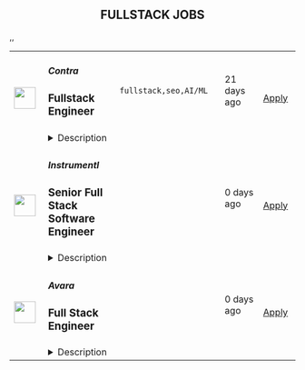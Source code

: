 <div align="center"><h2>FULLSTACK JOBS</h2></div><table><tr>
                <td width="100" height="100" rowspan="2">
                    <img src="https://remotive.com/job/1924708/logo" width="38px" height="auto">
                </td>
                <td width="300">
                    <h5>Contra</h5>
                    <h3>Fullstack Engineer</h3>
                </td>
                <td width="300">
                    <code>fullstack,seo,AI/ML</code>
                </td>
                <td width="200">
                <text>21 days ago</text>
                </td>
                <td width="100" rowspan="2">
                <a href="https://remotive.com/remote-jobs/software-dev/fullstack-engineer-1924708" align="right" target="_blank">Apply</a>
                </td>
            </tr>
            <tr>
                <td colspan="3">
                <details><summary>Description</summary>
                <p>Contra is seeking a Part-Time Full Stack Engineer. This role is perfect if you are excited to contribute to landing pages, SEO, generative AI projects, and product integrations.</p>
<p> </p>
<p><strong>This is a part-time contract position for ~20 hours / week.</strong></p>
<p><strong> </strong></p>
<div class="h4" id="4115b038-9d29-4036-bb06-6bdc43ceba89">Responsibilities:</div>
<ul class="_listContainer_1wyhh_1" style="">
<li style="">Develop and optimize landing pages to enhance user experience and conversion rates.</li>
<li style="">Implement SEO best practices to improve website visibility and traffic.</li>
<li style="">Contribute to the creation and deployment of generative AI features.</li>
<li style="">Manage integrations with other systems and platforms to ensure seamless functionality.</li>
<li style="">Collaborate with the team to identify and solve complex technical issues.</li>
</ul>
<img src="https://remotive.com/job/track/1924708/blank.gif?source=public_api" alt=""/>
                </details>
                </td>
            </tr>,<tr>
                <td width="100" height="100" rowspan="2">
                    <img src="https://pbs.twimg.com/profile_images/1263546899153502209/ObHsQoNr_400x400.jpg" width="38px" height="auto">
                </td>
                <td width="300">
                    <h5>Instrumentl</h5>
                    <h3>Senior Full Stack Software Engineer</h3>
                </td>
                <td width="300">
                    <code></code>
                </td>
                <td width="200">
                <text>0 days ago</text>
                </td>
                <td width="100" rowspan="2">
                <a href="https://jobs.lever.co/Instrumentl/6fa7b6d7-7e64-429a-80ea-4f70469d7584" align="right" target="_blank">Apply</a>
                </td>
            </tr>
            <tr>
                <td colspan="3">
                <details><summary>Description</summary>
                <div class="section page-centered" data-qa="job-description"><div><a href="https://www.instrumentl.com/" class="postings-link">Instrumentl</a>&nbsp;is growing our team! We’re a profitable, YC-backed startup with over 2,700 nonprofit clients, from local homeless shelters to larger organizations like the San Diego Zoo. We are building the future of fundraising automation, helping nonprofits to discover, track and manage grants efficiently through our SaaS platform.</div><div><br></div><div>We are hiring a Senior Full Stack Engineer to help us build the right product for our customers quickly and strategically, while maintaining high code quality and standards. You will work closely with our Head of Engineering and partner with team members across design, product, content, and support functions, providing a best-in-class experience to every user.</div><div><br></div><div>Our small, distributed engineering team builds, scales, and improves our customer experience and in-house tooling from end to end. We’re accountable for the quality and reliability of our product, support, and data stack, and we believe in continuous improvement. As an engineer at Instrumentl, you'll empower your teammates and customers to accelerate social progress and propel innovation.</div><div><br></div><div>The Instrumentl team is fully distributed&nbsp;<b>(read: no office!)</b>. For this position, we are looking for someone who has significant overlap with Pacific Time Zone working hours.</div></div><div class="section page-centered"><div><h3>What You'll Do:</h3><ul class="posting-requirements plain-list"><ul><li>Build, operate, and improve products for all of Instrumentl’s customers, from small, local nonprofits to large organizations.</li><li>Create engaging, responsive interfaces and APIs that make the fundraising process truly enjoyable, driving our customer adoption and retention.</li><li>Contribute high-quality, thoroughly tested code to create trustworthy user interfaces and resilient backend systems.</li><li>Work side-by-side with our product and content teams to improve internal tools and processes, ensuring that our best-in-class product retains its crown.</li><li>Own problems from end to end, managing complexity and engaging directly with stakeholders to develop short-term and long-term solutions.</li><li>Be a strategic partner, thinking through everything from business impact to reliability and operability, to the pixel-perfection of individual customer interactions.</li><li>Uphold Instrumentl’s high standards for product quality and mentor newer team members to do the same.</li></ul></ul></div></div><div class="section page-centered"><div><h3>Who You Are:</h3><ul class="posting-requirements plain-list"><ul><li>Experienced: you’ve been a software engineer for 5+ years - startup experience is a huge plus!</li><li>Generalist: you enjoy working on front end, back end, infrastructure, data pipelines, or billing pipelines as needed.</li><li>Hands-On: you’ve used Ruby on Rails, JavaScript (EmberJS), Heroku, PostgreSQL, Elasticsearch, HTML, and CSS, and you’re open to adopting new tools to get the job done.</li><li>Collaborative: you thrive in an environment involving different functions, stakeholders, and subject matter experts.</li><li>Methodical: you take pride in delivering projects from ideation to completion.</li><li>Hungry: you’re on a mission to make an impact, and motivated by constant learning.</li><li>Results-Driven: you have a history of executing in a fast-paced environment.</li><li>Passionate: You’re excited about Instrumentl’s mission to propel nonprofits into a bigger, brighter future.</li></ul></ul></div></div><div class="section page-centered"><div><h3>Compensation &amp; Benefits:</h3><ul class="posting-requirements plain-list"><ul><li>Competitive salary ($120K-$160K/year) and equity</li><li>Health, dental, and vision insurance</li><li>401k</li><li>Generous PTO policy, including parental leave</li><li>Company laptop + $500 to set up your home workstation</li><li>Work with awesome nonprofits around the US. We partner with incredible organizations doing meaningful work, and you get to help power their success.</li></ul></ul></div></div><div class="section page-centered" data-qa="closing-description"><div><b>Why Join Instrumentl?</b></div><div>At Instrumentl, we are lucky to kick it everyday with some of the nicest people in the world. No joke, our customers are often on the front lines saving endangered species, restoring watersheds, and educating kids. In helping them take advantage of Instrumentl’s technology, you’re helping them move the world forward.</div><div><br></div><div>You’ll be the 20th member of our small but mighty team, playing a huge role in shaping our culture for the years and teammates to come.</div><div><br></div><div>Instrumentl is evolving rapidly. You’ll always have new challenges and opportunities to grow in your role - you won’t be bored!</div><div><br></div><div><i>At Instrumentl, we pride ourselves on building a diverse team from the ground up. Every role is an opportunity to teach, learn, and create some of your best work - if you’re excited to grow along with us, we encourage you to apply!</i></div></div><div class="section page-centered last-section-apply" data-qa="btn-apply-bottom"><a class="postings-btn template-btn-submit hex-color" data-qa="show-page-apply" href="https://jobs.lever.co/Instrumentl/6fa7b6d7-7e64-429a-80ea-4f70469d7584/apply">Apply for this job</a></div>
                </details>
                </td>
            </tr>,<tr>
                <td width="100" height="100" rowspan="2">
                    <img src="https://pbs.twimg.com/profile_images/1725197105923293184/0HcwlDMy_400x400.jpg" width="38px" height="auto">
                </td>
                <td width="300">
                    <h5>Avara</h5>
                    <h3>Full Stack Engineer</h3>
                </td>
                <td width="300">
                    <code></code>
                </td>
                <td width="200">
                <text>0 days ago</text>
                </td>
                <td width="100" rowspan="2">
                <a href="https://jobs.eu.lever.co/avara/18738e2d-e403-4f50-90b1-3b85cea50a26" align="right" target="_blank">Apply</a>
                </td>
            </tr>
            <tr>
                <td colspan="3">
                <details><summary>Description</summary>
                <div><b style="font-size: 18px">About us: </b></div><div><br></div><div><span style="font-size: 16px">Avara builds innovative products leveraging blockchain technologies. Avara's suite includes the Aave Protocol, along with the native stablecoin GHO, Lens, an open social network, and Family, a design-first mobile crypto wallet. Avara's vision is to build a people-powered internet that benefits all.</span></div><div><br></div><div><b style="font-size: 18px">Our culture:</b></div><div><br></div><div><span style="font-size: 16px">Having cultivated a thriving, collaborative culture, our team is kind, welcoming and passionate about what we are building. We celebrate differences and seek to develop and retain the most talented people from a diverse candidate pool from all over the world. No matter where you are based, no ghost will be left behind and we appreciate every moment we get to work and have fun together.&nbsp;</span></div><div><span style="font-size: 10pt">&nbsp;</span></div><div><b style="font-size: 18px">About the role:</b></div><div><br></div><div><span style="font-size: 16px">Avara is looking for a passionate and driven engineer to join us in developing innovative financial products for the future. As a key addition to our DeFi fullstack team, you'll take charge of our current web offerings and have the opportunity to shape the development, design, and launch of new products. Your role will focus on maintaining a seamless and superior user experience across various platforms, including protocol interfaces, governance,&nbsp; documentation portals and more.</span></div><div><b style="font-size: 18px;">About us: </b></div><div><br></div><div><span style="font-size: 16px;">Avara builds innovative products leveraging blockchain technologies. Avara's suite includes the Aave Protocol, along with the native stablecoin GHO, Lens, an open social network, and Family, a design-first mobile crypto wallet. Avara's vision is to build a people-powered internet that benefits all.</span></div><div><br></div><div><b style="font-size: 18px;">Our culture:</b></div><div><br></div><div><span style="font-size: 16px;">Having cultivated a thriving, collaborative culture, our team is kind, welcoming and passionate about what we are building. We celebrate differences and seek to develop and retain the most talented people from a diverse candidate pool from all over the world. No matter where you are based, no ghost will be left behind and we appreciate every moment we get to work and have fun together.&nbsp;</span></div><div><span style="font-size: 10pt;">&nbsp;</span></div><div><b style="font-size: 18px;">About the role:</b></div><div><br></div><div><span style="font-size: 16px;">Avara is looking for a passionate and driven engineer to join us in developing innovative financial products for the future. As a key addition to our DeFi fullstack team, you'll take charge of our current web offerings and have the opportunity to shape the development, design, and launch of new products. Your role will focus on maintaining a seamless and superior user experience across various platforms, including protocol interfaces, governance,&nbsp; documentation portals and more.</span></div><h3>How you can make an impact:</h3><li>Develop comprehensive full-stack services that address essential product and business objectives</li><li>Work closely with engineers, designers, and product managers to transform requirements into web3 products</li><li>Engage in all stages of product development, from the initial concept discussions to the product launch</li><li>Ensure the production of high-quality and thoroughly tested code, while also conducting reviews of team members' code contributions.</li><h3>Let's connect if:</h3><li>3+ years of software engineering experience</li><li>Proficient in Typescript, Node, Golang, Rust, or similar for 3+ years</li><li>Developed and managed a large-scale production system</li><li>Self starter and motivated to stay at the forefront of software development/Web3 best practices and actively contribute to evolving our technology stack as we develop new systems and services</li><div>Haven’t quite met all the criteria? Let’s not miss out on the chance to speak. Whilst you might not meet every single requirement, you might bring other, more exciting skills to the companies!&nbsp;&nbsp;</div><div><br></div><div><br></div><div><b style="font-size: 18px">Equal opportunity statement:</b></div><div><br></div><div>Avara celebrates diversity and view each and every team member as a separate individual with their own unique identity. No matter your race, religion, gender, ethnicity, age, (dis)ability, sexual orientation or even the wallet you use, we welcome you at Avara.&nbsp;</div><div>&nbsp;</div><div>As an equal opportunities employer, we take accountability and believe in everyone's potential to build, create and inspire changes. With a mission to build a diverse workforce, we are proud to foster a working environment in which everyone can feel safe and valued for who they are.&nbsp;</div>
                </details>
                </td>
            </tr></table>